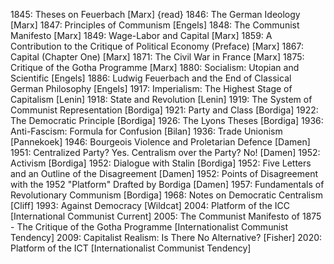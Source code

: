 1845: Theses on Feuerbach [Marx] {read}
1846: The German Ideology [Marx]
1847: Principles of Communism [Engels]
1848: The Communist Manifesto [Marx]
1849: Wage-Labor and Capital [Marx]
1859: A Contribution to the Critique of Political Economy (Preface) [Marx]
1867: Capital (Chapter One) [Marx]
1871: The Civil War in France [Marx]
1875: Critique of the Gotha Programme [Marx]
1880: Socialism: Utopian and Scientific [Engels]
1886: Ludwig Feuerbach and the End of Classical German Philosophy [Engels]
1917: Imperialism: The Highest Stage of Capitalism [Lenin]
1918: State and Revolution [Lenin]
1919: The System of Communist Representation [Bordiga]
1921: Party and Class [Bordiga]
1922: The Democratic Principle [Bordiga]
1926: The Lyons Theses [Bordiga]
1936: Anti-Fascism: Formula for Confusion [Bilan]
1936: Trade Unionism [Pannekoek]
1946: Bourgeois Violence and Proletarian Defence [Damen]
1951: Centralized Party? Yes. Centralism over the Party? No! [Damen]
1952: Activism [Bordiga]
1952: Dialogue with Stalin [Bordiga]
1952: Five Letters and an Outline of the Disagreement [Damen]
1952: Points of Disagreement with the 1952 "Platform" Drafted by Bordiga [Damen]
1957: Fundamentals of Revolutionary Communism [Bordiga]
1968: Notes on Democratic Centralism [Cliff]
1993: Against Democracy [Wildcat]
2004: Platform of the ICC [International Communist Current]
2005: The Communist Manifesto of 1875 - The Critique of the Gotha Programme [Internationalist Communist Tendency]
2009: Capitalist Realism: Is There No Alternative? [Fisher]
2020: Platform of the ICT [Internationalist Communist Tendency]
